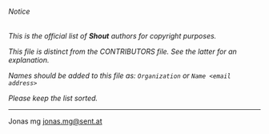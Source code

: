 ###### Notice

*This is the official list of **Shout** authors for copyright purposes.*

*This file is distinct from the CONTRIBUTORS file. See the latter for an
explanation.*

*Names should be added to this file as: `Organization` or `Name <email address>`*

*Please keep the list sorted.*

* * *

Jonas mg <jonas.mg@sent.at>

